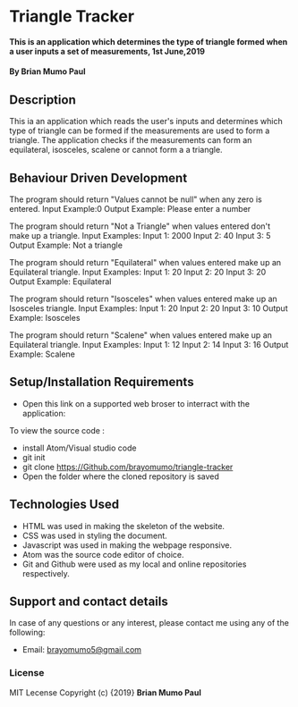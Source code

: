 # Triangle Tracker
#### This is an application which determines the type of triangle formed when a user inputs a set of measurements, 1st June,2019
#### By **Brian Mumo Paul**
## Description
This ia an application which reads the user's inputs and determines which type of triangle can be formed if the measurements are used to form a triangle. The application checks if the measurements can form an equilateral, isosceles, scalene or cannot form a a triangle.

## Behaviour Driven Development
The program should return "Values cannot be null" when any zero is entered.
Input Example:0
Output Example: Please enter a number

The program should return "Not a Triangle" when values entered don't make up a triangle.
Input Examples: 
Input 1: 2000
Input 2: 40
Input 3: 5
Output Example: Not a triangle

The program should return "Equilateral" when values entered make up an Equilateral triangle.
Input Examples: 
Input 1: 20
Input 2: 20
Input 3: 20
Output Example: Equilateral

The program should return "Isosceles" when values entered make up an Isosceles triangle.
Input Examples: 
Input 1: 20
Input 2: 20
Input 3: 10
Output Example: Isosceles

The program should return "Scalene" when values entered make up an Equilateral triangle.
Input Examples: 
Input 1: 12
Input 2: 14
Input 3: 16
Output Example: Scalene
## Setup/Installation Requirements
* Open this link on a supported web broser to interract with the application:

To view the source code :
* install Atom/Visual studio code
* git init
* git clone https://Github.com/brayomumo/triangle-tracker
*  Open the folder where the cloned repository is saved 

## Technologies Used
* HTML was used in making the skeleton of the website.
* CSS was used in styling the document.
* Javascript was used in making the webpage responsive.
* Atom was the source code editor of choice.
* Git and Github were used as my local and online repositories respectively.
## Support and contact details
In case of any questions or any interest, please contact me using any of the following:
* Email: brayomumo5@gmail.com
### License
MIT Lecense Copyright (c) {2019} **Brian Mumo Paul**
  